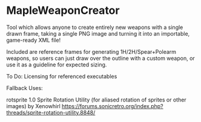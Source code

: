 # MapleWeaponCreator

Tool which allows anyone to create entirely new weapons with a single drawn frame, taking a single PNG image and turning it into an importable, game-ready XML file!
 
Included are reference frames for generating 1H/2H/Spear+Polearm weapons, so users can just draw over the outline with a custom weapon, or use it as a guideline for expected sizing.

To Do: Licensing for referenced executables

Fallback Uses:

rotsprite 1.0
Sprite Rotation Utility (for aliased rotation of sprites or other images)
by Xenowhirl
https://forums.sonicretro.org/index.php?threads/sprite-rotation-utility.8848/
